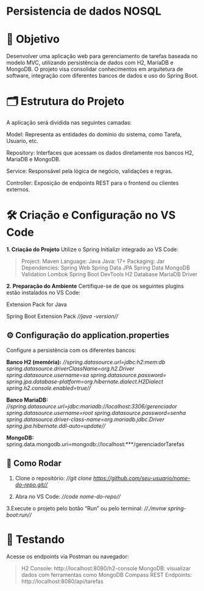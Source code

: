 # Persistencia de dados NOSQL
# 🎯 Objetivo
Desenvolver uma aplicação web para gerenciamento de tarefas baseada no modelo MVC, utilizando persistência de dados com H2, MariaDB e MongoDB. O projeto visa consolidar conhecimentos em arquitetura de software, integração com diferentes bancos de dados e uso do Spring Boot.

# 🗂️ Estrutura do Projeto
A aplicação será dividida nas seguintes camadas:

Model: Representa as entidades do domínio do sistema, como Tarefa, Usuario, etc.

Repository: Interfaces que acessam os dados diretamente nos bancos H2, MariaDB e MongoDB.

Service: Responsável pela lógica de negócio, validações e regras.

Controller: Exposição de endpoints REST para o frontend ou clientes externos.

# 🛠️ Criação e Configuração no VS Code
**1. Criação do Projeto** 
Utilize o Spring Initializr integrado ao VS Code:
> Project: Maven
> Language: Java
> Java: 17+
> Packaging: Jar
> Dependencies:
Spring Web
Spring Data JPA
Spring Data MongoDB
Validation
Lombok
Spring Boot DevTools
H2 Database
MariaDB Driver

**2. Preparação do Ambiente**
Certifique-se de que os seguintes plugins estão instalados no VS Code:

Extension Pack for Java

Spring Boot Extension Pack
*//java -version//*

## ⚙️ Configuração do application.properties
Configure a persistência com os diferentes bancos:

**Banco H2 (memória):**
*//spring.datasource.url=jdbc:h2:mem:db
spring.datasource.driverClassName=org.h2.Driver
spring.datasource.username=sa
spring.datasource.password=
spring.jpa.database-platform=org.hibernate.dialect.H2Dialect
spring.h2.console.enabled=true//*

**Banco MariaDB:**
*//spring.datasource.url=jdbc:mariadb://localhost:3306/gerenciador
spring.datasource.username=root
spring.datasource.password=senha
spring.datasource.driver-class-name=org.mariadb.jdbc.Driver
spring.jpa.hibernate.ddl-auto=update//*

**MongoDB:**
spring.data.mongodb.uri=mongodb://localhost:***/gerenciadorTarefas

## 🚀 Como Rodar

1. Clone o repositório:
*//git clone https://github.com/seu-usuario/nome-do-repo.git//* 

2. Abra no VS Code:
*//code nome-do-repo//*

3.Execute o projeto pelo botão “Run” ou pelo terminal:
*//./mvnw spring-boot:run//*

# 🧪 Testando
Acesse os endpoints via Postman ou navegador:
> H2 Console: http://localhost:8080/h2-console
> MongoDB: visualizar dados com ferramentas como MongoDB Compass
> REST Endpoints: http://localhost:8080/api/tarefas
